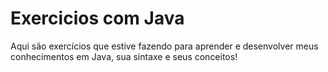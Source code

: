 # Exercicios com Java
Aqui são exercícios que estive fazendo para aprender e desenvolver meus conhecimentos em Java, sua sintaxe e seus conceitos! 
